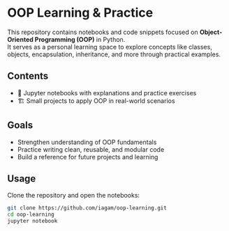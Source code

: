 # OOP Learning & Practice

This repository contains notebooks and code snippets focused on **Object-Oriented Programming (OOP)** in Python.  
It serves as a personal learning space to explore concepts like classes, objects, encapsulation, inheritance, and more through practical examples.

## Contents
- 📒 Jupyter notebooks with explanations and practice exercises
- 🏗️ Small projects to apply OOP in real-world scenarios  

## Goals
- Strengthen understanding of OOP fundamentals  
- Practice writing clean, reusable, and modular code  
- Build a reference for future projects and learning  

## Usage
Clone the repository and open the notebooks:

```bash
git clone https://github.com/iagam/oop-learning.git
cd oop-learning
jupyter notebook

